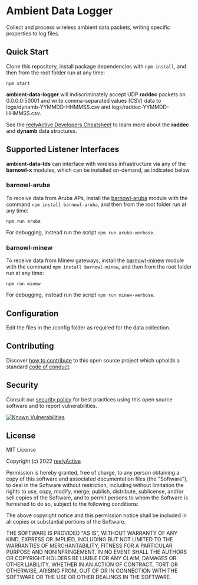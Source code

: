 Ambient Data Logger
===================

Collect and process wireless ambient data packets, writing specific properties to log files.


Quick Start
-----------

Clone this repository, install package dependencies with `npm install`,  and then from the root folder run at any time:

    npm start

__ambient-data-logger__ will indiscriminately accept UDP __raddec__ packets on 0.0.0.0:50001 and write comma-separated values (CSV) data to logs/dynamb-YYMMDD-HHMMSS.csv and logs/raddec-YYMMDD-HHMMSS.csv.

See the [reelyActive Developers Cheatsheet](https://reelyactive.github.io/diy/cheatsheet/) to learn more about the __raddec__ and __dynamb__ data structures.


Supported Listener Interfaces
-----------------------------

__ambient-data-tds__ can interface with wireless infrastructure via any of the __barnowl-x__ modules, which can be installed on-demand, as indicated below.

### barnowl-aruba

To receive data from Aruba APs, install the [barnowl-aruba](https://github.com/reelyactive/barnowl-aruba) module with the command `npm install barnowl-aruba`, and then from the root folder run at any time:

    npm run aruba

For debugging, instead run the script `npm run aruba-verbose`.

### barnowl-minew

To receive data from Minew gateways, install the [barnowl-minew](https://github.com/reelyactive/barnowl-minew) module with the command `npm install barnowl-minew`, and then from the root folder run at any time:

    npm run minew

For debugging, instead run the script `npm run minew-verbose`.


Configuration
-------------

Edit the files in the /config folder as required for the data collection.


Contributing
------------

Discover [how to contribute](CONTRIBUTING.md) to this open source project which upholds a standard [code of conduct](CODE_OF_CONDUCT.md).


Security
--------

Consult our [security policy](SECURITY.md) for best practices using this open source software and to report vulnerabilities.

[![Known Vulnerabilities](https://snyk.io/test/github/reelyactive/ambient-data-logger/badge.svg)](https://snyk.io/test/github/reelyactive/ambient-data-logger)


License
-------

MIT License

Copyright (c) 2022 [reelyActive](https://www.reelyactive.com)

Permission is hereby granted, free of charge, to any person obtaining a copy of this software and associated documentation files (the "Software"), to deal in the Software without restriction, including without limitation the rights to use, copy, modify, merge, publish, distribute, sublicense, and/or sell copies of the Software, and to permit persons to whom the Software is furnished to do so, subject to the following conditions:

The above copyright notice and this permission notice shall be included in all copies or substantial portions of the Software.

THE SOFTWARE IS PROVIDED "AS IS", WITHOUT WARRANTY OF ANY KIND, EXPRESS OR 
IMPLIED, INCLUDING BUT NOT LIMITED TO THE WARRANTIES OF MERCHANTABILITY, 
FITNESS FOR A PARTICULAR PURPOSE AND NONINFRINGEMENT. IN NO EVENT SHALL THE 
AUTHORS OR COPYRIGHT HOLDERS BE LIABLE FOR ANY CLAIM, DAMAGES OR OTHER 
LIABILITY, WHETHER IN AN ACTION OF CONTRACT, TORT OR OTHERWISE, ARISING FROM, 
OUT OF OR IN CONNECTION WITH THE SOFTWARE OR THE USE OR OTHER DEALINGS IN 
THE SOFTWARE.

